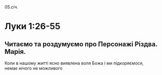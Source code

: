 
_05.січ._

# Луки 1:26-55

## Читаємо та роздумуємо про Персонажі Різдва. Марія.
Коли в нашому житті ясно виявлена воля Божа і ми підкоряємося, немає нічого не можливого
